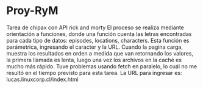 # Proy-RyM
Tarea de chipax con API rick and morty
El proceso se realiza mediante orientación a funciones, donde una función cuenta las letras encontradas para cada tipo de datos: episodes, locations, characters.
Esta función es parámetrica, ingresando el caracter y la URL.
Cuando la pagina carga, muestra los resultados en orden a medida que van retornando los valores, la primera llamada es lenta, luego una vez los archivos en la caché es mucho más rápido.
Tuve problemas usando fetch en paralelo, lo cuál no me resultó en el tiempo previsto para esta tarea.
La URL para ingresar es: lucas.linuxcorp.cl/index.html

